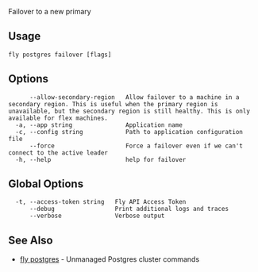 Failover to a new primary


## Usage
~~~
fly postgres failover [flags]
~~~

## Options

~~~
      --allow-secondary-region   Allow failover to a machine in a secondary region. This is useful when the primary region is unavailable, but the secondary region is still healthy. This is only available for flex machines.
  -a, --app string               Application name
  -c, --config string            Path to application configuration file
      --force                    Force a failover even if we can't connect to the active leader
  -h, --help                     help for failover
~~~

## Global Options

~~~
  -t, --access-token string   Fly API Access Token
      --debug                 Print additional logs and traces
      --verbose               Verbose output
~~~

## See Also

* [fly postgres](/docs/flyctl/postgres/)	 - Unmanaged Postgres cluster commands

